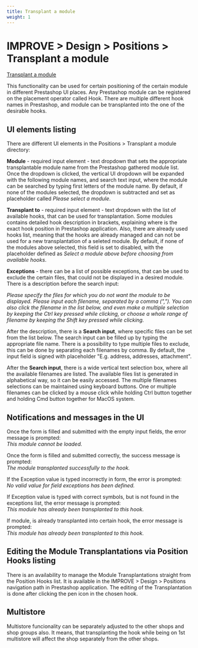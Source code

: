 ```yaml
---
title: Transplant a module
weight: 1
---
```

# IMPROVE > Design > Positions > Transplant a module

[Transplant a module](static/img/design-positions-transplant.png)

This functionality can be used for certain positioning of the certain module in different Prestashop UI places. Any Prestashop module can be registered on the placement operator called Hook. There are multiple different hook names in Prestashop, and module can be transplanted into the one of the desirable hooks.

## UI elements listing

There are different UI elements in the Positions > Transplant a module directory:

**Module** - required input element - text dropdown that sets the appropriate transplantable module name from the Prestashop gathered module list. Once the dropdown is clicked, the vertical UI dropdown will be expanded with the following module names, and search text input, where the module can be searched by typing first letters of the module name. By default, if none of the modules selected, the dropdown is subtracted and set as placeholder called _Please select a module_.

**Transplant to** - required input element - text dropdown with the list of available hooks, that can be used for transplantation. Some modules contains detailed hook description in brackets, explaining where is the exact hook position in Prestashop application. Also, there are already used hooks list, meaning that the hooks are already managed and can not be used for a new transplantation of a seleted module. By default, if none of the modules above selected, this field is set to disabled, with the placeholder defined as _Select a module above before choosing from available hooks_. 

**Exceptions** - there can be a list of possible exceptions, that can be used to exclude the certain files, that could not be displayed in a desired module. There is a description before the search input:

_Please specify the files for which you do not want the module to be displayed.
Please input each filename, separated by a comma (",").
You can also click the filename in the list below, and even make a multiple selection by keeping the Ctrl key pressed while clicking, or choose a whole range of filename by keeping the Shift key pressed while clicking._

After the description, there is a **Search input**, where specific files can be set from the list below. The search input can be filled up by typing the appropriate file name. There is a possibility to type multiple files to exclude, this can be done by separating each filenames by comma. By default, the input field is signed with placeholder "E.g. address, addresses, attachment".

After the **Search input**, there is a wide vertical text selection box, where all the available filenames are listed. The available files list is generated in alphabetical way, so it can be easily accessed. The multiple filenames selections can be maintained using keyboard buttons. One or multiple filenames can be clicked by a mouse click while holding Ctrl button together and holding Cmd button together for MacOS system. 

## Notifications and messages in the UI

Once the form is filled and submitted with the empty input fields, the error message is prompted:<br>
_This module cannot be loaded._

Once the form is filled and submitted correctly, the success message is prompted:<br>
_The module transplanted successfully to the hook._

If the Exception value is typed incorrectly in form, the error is prompted:<br>
_No valid value for field exceptions has been defined._

If Exception value is typed with correct symbols, but is not found in the exceptions list, the error message is prompted:<br>
_This module has already been transplanted to this hook._

If module, is already transplanted into certain hook, the error message is prompted:<br>
_This module has already been transplanted to this hook._

## Editing the Module Transplantations via Position Hooks listing

There is an availability to manage the Module Transplantations straight from the Position Hooks list. It is available in the IMPROVE > Design > Positions navigation path in Prestashop application. The editing of the Transplantation is done after clicking the pen icon in the chosen hook. 

## Multistore

Multistore funcionality can be separately adjusted to the other shops and shop groups also. It means, that transplanting the hook while being on 1st multistore will affect the shop separately from the other shops.
